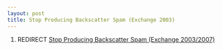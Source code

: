 ```yaml
---
layout: post 
title: Stop Producing Backscatter Spam (Exchange 2003)
---
```


1.  REDIRECT [Stop Producing Backscatter Spam (Exchange
    2003/2007)](Stop_Producing_Backscatter_Spam_(Exchange_2003/2007) "wikilink")
